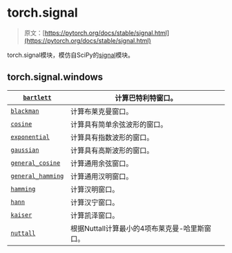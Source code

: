 # torch.signal

> 原文：[https://pytorch.org/docs/stable/signal.html](https://pytorch.org/docs/stable/signal.html)

torch.signal模块，模仿自SciPy的[signal](https://docs.scipy.org/doc/scipy/reference/signal.html)模块。

## torch.signal.windows[](#module-torch.signal.windows "Permalink to this heading")

| [`bartlett`](generated/torch.signal.windows.bartlett.html#torch.signal.windows.bartlett "torch.signal.windows.bartlett") | 计算巴特利特窗口。  |
| --- | --- |
| [`blackman`](generated/torch.signal.windows.blackman.html#torch.signal.windows.blackman "torch.signal.windows.blackman") | 计算布莱克曼窗口。  |
| [`cosine`](generated/torch.signal.windows.cosine.html#torch.signal.windows.cosine "torch.signal.windows.cosine") | 计算具有简单余弦波形的窗口。  |
| [`exponential`](generated/torch.signal.windows.exponential.html#torch.signal.windows.exponential "torch.signal.windows.exponential") | 计算具有指数波形的窗口。 |
| [`gaussian`](generated/torch.signal.windows.gaussian.html#torch.signal.windows.gaussian "torch.signal.windows.gaussian") | 计算具有高斯波形的窗口。  |
| [`general_cosine`](generated/torch.signal.windows.general_cosine.html#torch.signal.windows.general_cosine "torch.signal.windows.general_cosine") | 计算通用余弦窗口。  |
| [`general_hamming`](generated/torch.signal.windows.general_hamming.html#torch.signal.windows.general_hamming "torch.signal.windows.general_hamming") | 计算通用汉明窗口。  |
| [`hamming`](generated/torch.signal.windows.hamming.html#torch.signal.windows.hamming "torch.signal.windows.hamming") | 计算汉明窗口。  |
| [`hann`](generated/torch.signal.windows.hann.html#torch.signal.windows.hann "torch.signal.windows.hann") | 计算汉宁窗口。  |
| [`kaiser`](generated/torch.signal.windows.kaiser.html#torch.signal.windows.kaiser "torch.signal.windows.kaiser") | 计算凯泽窗口。  |
| [`nuttall`](generated/torch.signal.windows.nuttall.html#torch.signal.windows.nuttall "torch.signal.windows.nuttall") | 根据Nuttall计算最小的4项布莱克曼-哈里斯窗口。  |
